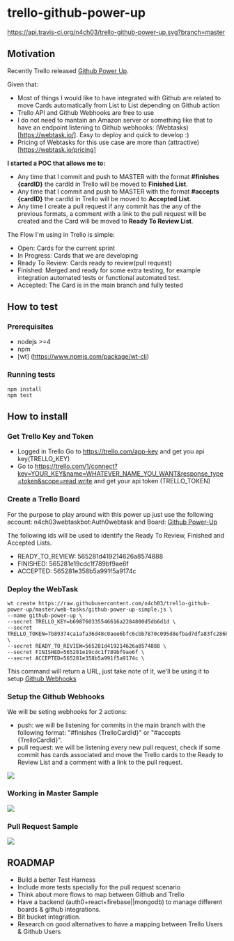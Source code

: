 # trello-github-power-up
https://api.travis-ci.org/n4ch03/trello-github-power-up.svg?branch=master
## Motivation

Recently Trello released [Github Power Up](http://blog.trello.com/github-and-trello-integrate-your-commits/). 

Given that:
* Most of things I would like to have integrated with Github are related to move Cards automatically from List to List depending on Github action
* Trello API and Github Webhooks are free to use
* I do not need to mantain an Amazon server or something like that to have an endpoint listening to Github webhooks: (Webtasks) [https://webtask.io/]. Easy to deploy and quick to develop :)
* Pricing of Webtasks for this use case are more than (attractive) [https://webtask.io/pricing]

**I started a POC that allows me to:**

* Any time that I commit and push to MASTER with the format **#finishes {cardID}** the cardId in Trello will be moved to **Finished List**. 
* Any time that I commit and push to MASTER with the format **#accepts {cardID}** the cardId in Trello will be moved to **Accepted List**.
* Any time I create a pull request if any commit has the any of the previous formats, a comment with a link to the pull request will be created and the Card will be moved to **Ready To Review List**.

The Flow I'm using in Trello is simple:
* Open: Cards for the current sprint
* In Progress: Cards that we are developing
* Ready To Review: Cards ready to review(pull request)
* Finished: Merged and ready for some extra testing, for example integration automated tests or functional automated test.
* Accepted: The Card is in the main branch and fully tested 

## How to test

### Prerequisites
* nodejs >=4 
* npm
* [wt] (https://www.npmjs.com/package/wt-cli)

### Running tests

```
npm install
npm test
```

## How to install

### Get Trello Key and Token

* Logged in Trello Go to https://trello.com/app-key and get you api key(TRELLO_KEY)
* Go to https://trello.com/1/connect?key=YOUR_KEY&name=WHATEVER_NAME_YOU_WANT&response_type=token&scope=read,write and get your api token (TRELLO_TOKEN)

### Create a Trello Board

For the purpose to play around with this power up just use the following account: n4ch03webtaskbot:Auth0webtask and Board: [Github Power-Up](https://trello.com/b/aPgw3ceN/github-power-up)

The following ids will be used to identify the Ready To Review, Finished and Accepted Lists.
* READY_TO_REVIEW: 565281d419214626a8574888
* FINISHED: 565281e19cdc1f789bf9ae6f
* ACCEPTED: 565281e358b5a991f5a9174c

### Deploy the WebTask

```
wt create https://raw.githubusercontent.com/n4ch03/trello-github-power-up/master/web-tasks/github-power-up-simple.js \
--name github-power-up \
--secret TRELLO_KEY=b698760335546616a2284800d5db6d1d \
--secret TRELLO_TOKEN=7b89374ca1afa36d48c0aee6bfc6cbb7870c095d8efbad7dfa83fc286b852ae5 \
--secret READY_TO_REVIEW=565281d419214626a8574888 \
--secret FINISHED=565281e19cdc1f789bf9ae6f \
--secret ACCEPTED=565281e358b5a991f5a9174c \
```

This command will return a URL, just take note of it, we'll be using it to setup [Github Webhooks](https://developer.github.com/webhooks/)

### Setup the Github Webhooks

We will be seting webhooks for 2 actions:
* push: we will be listening for commits in the main branch with the following format: "#finishes {TrelloCardId}" or "#accepts {TrelloCardId}".
* pull request: we will be listening every new pull request, check if some commit has cards associated and move the Trello cards to the Ready to Review List and a comment with a link to the pull request.

![](https://dl.dropboxusercontent.com/u/3835331/GIthubWebhooks.gif)

### Working in Master Sample
![](https://dl.dropboxusercontent.com/u/3835331/MasterCommits.gif)

### Pull Request Sample
![](https://dl.dropboxusercontent.com/u/3835331/PullRequest.gif)


## ROADMAP

* Build a better Test Harness
* Include more tests specially for the pull request scenario
* Think about more flows to map between Github and Trello
* Have a backend (auth0+react+firebase||mongodb) to manage different boards & github integrations. 
* Bit bucket integration.
* Research on good alternatives to have a mapping between Trello Users & Github Users
